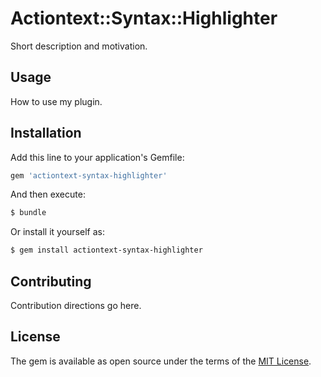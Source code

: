 # Actiontext::Syntax::Highlighter
Short description and motivation.

## Usage
How to use my plugin.

## Installation
Add this line to your application's Gemfile:

```ruby
gem 'actiontext-syntax-highlighter'
```

And then execute:
```bash
$ bundle
```

Or install it yourself as:
```bash
$ gem install actiontext-syntax-highlighter
```

## Contributing
Contribution directions go here.

## License
The gem is available as open source under the terms of the [MIT License](https://opensource.org/licenses/MIT).
